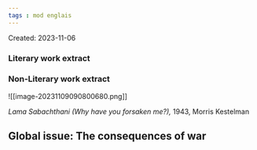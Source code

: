 ```yaml
---
tags : mod englais
---
```

Created: 2023-11-06

### Literary work extract



### Non-Literary work extract
![[image-20231109090800680.png]]

 _Lama Sabachthani (Why have you forsaken me?),_ 1943, Morris Kestelman

## Global issue: **The consequences of war**
